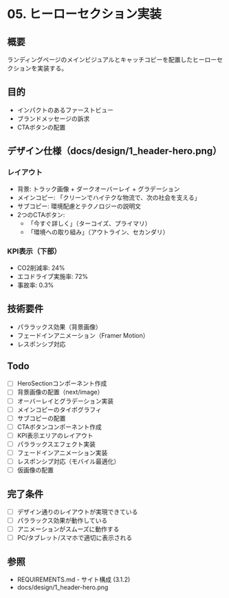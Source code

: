 # 05. ヒーローセクション実装

## 概要
ランディングページのメインビジュアルとキャッチコピーを配置したヒーローセクションを実装する。

## 目的
- インパクトのあるファーストビュー
- ブランドメッセージの訴求
- CTAボタンの配置

## デザイン仕様（docs/design/1_header-hero.png）

### レイアウト
- 背景: トラック画像 + ダークオーバーレイ + グラデーション
- メインコピー: 「クリーンでハイテクな物流で、次の社会を支える」
- サブコピー: 環境配慮とテクノロジーの説明文
- 2つのCTAボタン:
  - 「今すぐ詳しく」（ターコイズ、プライマリ）
  - 「環境への取り組み」（アウトライン、セカンダリ）

### KPI表示（下部）
- CO2削減率: 24%
- エコドライブ実施率: 72%
- 事故率: 0.3%

## 技術要件
- パララックス効果（背景画像）
- フェードインアニメーション（Framer Motion）
- レスポンシブ対応

## Todo

- [ ] HeroSectionコンポーネント作成
- [ ] 背景画像の配置（next/image）
- [ ] オーバーレイとグラデーション実装
- [ ] メインコピーのタイポグラフィ
- [ ] サブコピーの配置
- [ ] CTAボタンコンポーネント作成
- [ ] KPI表示エリアのレイアウト
- [ ] パララックスエフェクト実装
- [ ] フェードインアニメーション実装
- [ ] レスポンシブ対応（モバイル最適化）
- [ ] 仮画像の配置

## 完了条件

- [ ] デザイン通りのレイアウトが実現できている
- [ ] パララックス効果が動作している
- [ ] アニメーションがスムーズに動作する
- [ ] PC/タブレット/スマホで適切に表示される

## 参照
- REQUIREMENTS.md - サイト構成 (3.1.2)
- docs/design/1_header-hero.png
